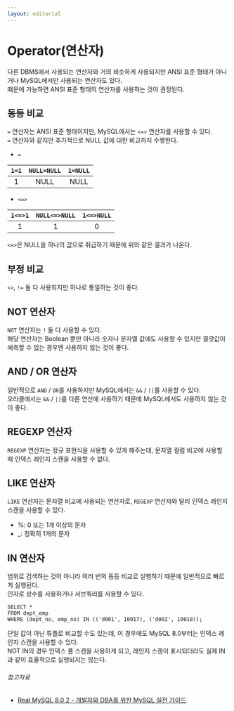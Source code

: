 ```yaml
---
layout: editorial
---
```


# Operator(연산자)

다른 DBMS에서 사용되는 연산자와 거의 비슷하게 사용되지만 ANSI 표준 형태가 아니거나 MySQL에서만 사용되는 연산자도 있다.  
떄문에 가능하면 ANSI 표준 형태의 연산자를 사용하는 것이 권장된다.

## 동등 비교

`=` 연산자는 ANSI 표준 형태이지만, MySQL에서는 `<=>` 연산자를 사용할 수 있다.  
`=` 연산자와 같지만 추가적으로 NULL 값에 대한 비교까지 수행한다.

- `=`

| `1=1` | `NULL=NULL` | `1=NULL` |
|:-----:|:-----------:|:--------:|
|   1   |    NULL     |   NULL   |

- `<=>`

| `1<=>1` | `NULL<=>NULL` | `1<=>NULL` |
|:-------:|:-------------:|:----------:|
|    1    |       1       |     0      |

`<=>`은 NULL을 하나의 값으로 취급하기 때문에 위와 같은 결과가 나온다.

## 부정 비교

`<>`, `!=` 둘 다 사용되지만 하나로 통일하는 것이 좋다.

## NOT 연산자

`NOT` 연산자는 `!` 둘 다 사용할 수 있다.  
해당 연산자는 Boolean 뿐만 아니라 숫자나 문자열 값에도 사용할 수 있지만 결괏값이 에측할 수 없는 경우엔 사용하지 않는 것이 좋다.

## AND / OR 연산자

일반적으로 `AND` / `OR`를 사용하지만 MySQL에서는 `&&` / `||`를 사용할 수 있다.  
오라클에서는 `&&` / `||`를 다른 연산에 사용하기 때문에 MySQL에서도 사용하지 않는 것이 좋다.

## REGEXP 연산자

`REGEXP` 연산자는 정규 표현식을 사용할 수 있게 해주는데, 문자열 컬럼 비교에 사용할 때 인덱스 레인지 스캔을 사용할 수 없다.

## LIKE 연산자

`LIKE` 연산자는 문자열 비교에 사용되는 연산자로, `REGEXP` 연산자와 달리 인덱스 레인지 스캔을 사용할 수 있다.

- %: 0 또는 1개 이상의 문자
- _: 정확히 1개의 문자

## IN 연산자

범위로 검색하는 것이 아니라 여러 번의 동등 비교로 실행하기 때문에 일반적으로 빠르게 실행된다.  
인자로 상수를 사용하거나 서브쿼리를 사용할 수 있다.

```mysql
SELECT *
FROM dept_emp
WHERE (dept_no, emp_no) IN (('d001', 10017), ('d002', 10018));
```

단일 값이 아닌 튜플로 비교할 수도 있는데, 이 경우에도 MySQL 8.0부터는 인덱스 레인지 스캔을 사용할 수 있다.  
NOT IN의 경우 인덱스 풀 스캔을 사용하게 되고, 레인지 스캔이 표시되더라도 실제 IN과 같이 효율적으로 실행되지는 않는다.

###### 참고자료

- [Real MySQL 8.0 2 - 개발자와 DBA를 위한 MySQL 실전 가이드](https://www.nl.go.kr/seoji/contents/S80100000000.do?schM=intgr_detail_view_isbn&page=1&pageUnit=10&schType=simple&schStr=Real+MySql+8.0&isbn=9791158392727&cipId=228440238%2C)